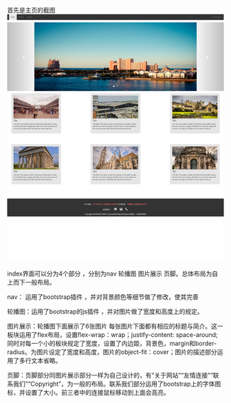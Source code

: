首先是主页的截图
![index的截图](./images/index.png)


index界面可以分为4个部分 ，分别为nav 轮播图 图片展示 页脚。总体布局为自上而下一般布局。

nav： 运用了bootstrap插件 ，并对背景颜色等细节做了修改，使其完善

轮播图：运用了bootstrap的js插件 ，并对图片做了宽度和高度上的规定。

图片展示：轮播图下面展示了6张图片 每张图片下面都有相应的标题与简介。这一板块运用了flex布局，设置flex-wrap：wrap；justify-content: space-around; 同时对每一个小的板块规定了宽度，设置了内边距，背景色，margin和border-radius。为图片设定了宽度和高度，图片的object-fit：cover；图片的描述部分运用了多行文本省略。

页脚：页脚部分同图片展示部分一样为自己设计的，有“关于网站”“友情连接”“联系我们”“Copyright”，为一般的布局。联系我们部分运用了bootstrap上的字体图标，并设置了大小。前三者中的连接鼠标移动到上面会高亮。